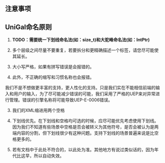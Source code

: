 ## 注意事项

## UniGal命名原则

1. **TODO：需要统一下划线命名法(如：size_t)和大驼峰命名法(如：IntPtr)**

2. 多个层级之间尽量不要重复，若要拆分和更精确描述一个标签，请您尽可能使其延长。

1. 大小写严格，如果有拼写错误是会报错的。

2. 此外，不正确的缩写和习惯名称也会报错。

我们不是不想做更丰富的支持，更人性化的支持。只是我们实在不能相信前端的输入和用户的输入，为了尽可能减少错误的可能，我们采用了严格的UEP来对异常进行管理。错误的引擎名称将可能导致UEP-E-0006错误。

3. 我们的XML缩进用两个空格

4. 下划线优先。在下划线和空格均可选的时候，应尽可能优先考虑使用下划线。因为我们不知道有些场景中空格是否会被转义为其他符号，是否会被认为是两端内容的分割，但下划线很少有这种问题。支持下划线的场景普遍来说是比空格更多的。

5. 若有文档中于此处不符合的，以此处为准。其他地方有说过类似话的，因为年代比这早，所以自动失效。
